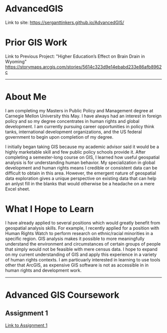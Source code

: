 # AdvancedGIS

Link to site:
https://serganttinkers.github.io/AdvancedGIS/

# Prior GIS Work

Link to Previous Project: "Higher Education’s Effect on Brain Drain in Wyoming"
https://storymaps.arcgis.com/stories/5614c323d9e14ebabd233e86afb8962c

------------------------------------------------------------

# About Me

I am completing my Masters in Public Policy and Management degree at Carnegie Mellon University this May. I have always had an interest in foreign policy and so my degree concentrates in human rights and global development. I am currently pursuing career opportunities in policy think tanks, international development organizations, and the US federal government to begin upon completion of my degree. 

I initially began taking GIS because my academic advisor said it would be a highly marketable skill and few public policy schools provide it. After completing a semester-long course on GIS, I learned how useful geospatial analysis is for understanding human behavior. My specialization in global development and human rights means I credible or consistent data can be difficult to obtain in this area. However, the emergent nature of geospatial data exploration gives a unique perspective on existing data that can help an anlyst fill in the blanks that would otherwise be a headache on a mere Excel sheet.

# What I Hope to Learn

I have already applied to several positions which would greatly benefit from geospatial analysis skills. For example, I recently applied for a position with Human Rights Watch to perform research on ethnic/racial minorities in a specific region. GIS analysis makes it possible to more meaningfully understand the environment and circumstances of certain groups of people that simply would not be feasible with mere census data. I hope to expand on my current understanding of GIS and apply this experience in a variety of human rights contexts. I am particuarly interested in learning to use tools other that ArcGIS, as expensive GIS software is not as accessible in in human rights and development work. 

--------------------------------------------------------------------

# Advanced GIS Coursework

## Assignment 1

[Link to Assignment 1](page1.md)
